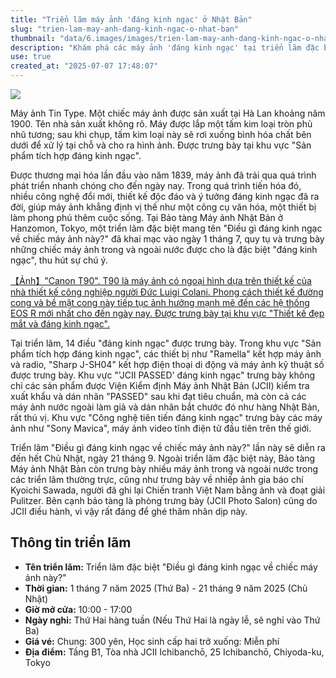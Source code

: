 ```yaml
---
title: "Triển lãm máy ảnh 'đáng kinh ngạc' ở Nhật Bản"
slug: "trien-lam-may-anh-dang-kinh-ngac-o-nhat-ban"
thumbnail: "data/6.images/images/trien-lam-may-anh-dang-kinh-ngac-o-nhat-ban.webp"
description: "Khám phá các máy ảnh 'đáng kinh ngạc' tại triển lãm đặc biệt ở Nhật Bản, từ công nghệ tiên tiến đến thiết kế độc đáo."
use: true
created_at: "2025-07-07 17:48:07"
---
```


![](/images/20250707-00000002-mynavin-000-1-view.webp)

Máy ảnh Tin Type. Một chiếc máy ảnh được sản xuất tại Hà Lan khoảng năm 1900. Tên nhà sản xuất không rõ. Máy được lắp một tấm kim loại tròn phủ nhũ tương; sau khi chụp, tấm kim loại này sẽ rơi xuống bình hóa chất bên dưới để xử lý tại chỗ và cho ra hình ảnh. Được trưng bày tại khu vực "Sản phẩm tích hợp đáng kinh ngạc".

Được thương mại hóa lần đầu vào năm 1839, máy ảnh đã trải qua quá trình phát triển nhanh chóng cho đến ngày nay. Trong quá trình tiến hóa đó, nhiều công nghệ đổi mới, thiết kế độc đáo và ý tưởng đáng kinh ngạc đã ra đời, giúp máy ảnh khẳng định vị thế như một công cụ văn hóa, một thiết bị làm phong phú thêm cuộc sống. Tại Bảo tàng Máy ảnh Nhật Bản ở Hanzomon, Tokyo, một triển lãm đặc biệt mang tên "Điều gì đáng kinh ngạc về chiếc máy ảnh này?" đã khai mạc vào ngày 1 tháng 7, quy tụ và trưng bày những chiếc máy ảnh trong và ngoài nước được cho là đặc biệt "đáng kinh ngạc", thu hút sự chú ý.

[【Ảnh】"Canon T90". T90 là máy ảnh có ngoại hình dựa trên thiết kế của nhà thiết kế công nghiệp người Đức Luigi Colani. Phong cách thiết kế đường cong và bề mặt cong này tiếp tục ảnh hưởng mạnh mẽ đến các hệ thống EOS R mới nhất cho đến ngày nay. Được trưng bày tại khu vực "Thiết kế đẹp mắt và đáng kinh ngạc".](https://news.mynavi.jp/photo/article/20250704-3371136/images/008l.jpg)

Tại triển lãm, 14 điều "đáng kinh ngạc" được trưng bày. Trong khu vực "Sản phẩm tích hợp đáng kinh ngạc", các thiết bị như "Ramella" kết hợp máy ảnh và radio, "Sharp J-SH04" kết hợp điện thoại di động và máy ảnh kỹ thuật số được trưng bày. Khu vực "'JCII PASSED' đáng kinh ngạc" trưng bày không chỉ các sản phẩm được Viện Kiểm định Máy ảnh Nhật Bản (JCII) kiểm tra xuất khẩu và dán nhãn "PASSED" sau khi đạt tiêu chuẩn, mà còn cả các máy ảnh nước ngoài làm giả và dán nhãn bắt chước đó như hàng Nhật Bản, rất thú vị. Khu vực "Công nghệ tiên tiến đáng kinh ngạc" trưng bày các máy ảnh như "Sony Mavica", máy ảnh video tĩnh điện tử đầu tiên trên thế giới.

Triển lãm "Điều gì đáng kinh ngạc về chiếc máy ảnh này?" lần này sẽ diễn ra đến hết Chủ Nhật, ngày 21 tháng 9. Ngoài triển lãm đặc biệt này, Bảo tàng Máy ảnh Nhật Bản còn trưng bày nhiều máy ảnh trong và ngoài nước trong các triển lãm thường trực, cũng như trưng bày về nhiếp ảnh gia báo chí Kyoichi Sawada, người đã ghi lại Chiến tranh Việt Nam bằng ảnh và đoạt giải Pulitzer. Bên cạnh bảo tàng là phòng trưng bày (JCII Photo Salon) cũng do JCII điều hành, vì vậy rất đáng để ghé thăm nhân dịp này.

## Thông tin triển lãm

*   **Tên triển lãm:** Triển lãm đặc biệt "Điều gì đáng kinh ngạc về chiếc máy ảnh này?"
*   **Thời gian:** 1 tháng 7 năm 2025 (Thứ Ba) - 21 tháng 9 năm 2025 (Chủ Nhật)
*   **Giờ mở cửa:** 10:00 - 17:00
*   **Ngày nghỉ:** Thứ Hai hàng tuần (Nếu Thứ Hai là ngày lễ, sẽ nghỉ vào Thứ Ba)
*   **Giá vé:** Chung: 300 yên, Học sinh cấp hai trở xuống: Miễn phí
*   **Địa điểm:** Tầng B1, Tòa nhà JCII Ichibanchō, 25 Ichibanchō, Chiyoda-ku, Tokyo
